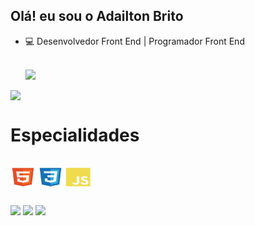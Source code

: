 ## Olá! eu sou o Adailton Brito
- 💻 Desenvolvedor Front End | Programador Front End

  ##
  <div >
    <a href="https://github.com/Adailton-dev/github-readme-stats">
  <img  height=200 align="center" src="https://github-readme-stats.vercel.app/api?username=Adailton-dev&show_icons=true&theme=dracula" />
</a>
<a href="https://github.com/Adailton-dev/convoychat">
  <img  height=200 align="center" src="https://github-readme-stats.vercel.app/api/top-langs?username=Adailton-dev&layout=compact&langs_count=8&card_width=320&show_icons=true&theme=dark" />
</a>



 </div>
 
##
<div>
 <h1 >Especialidades</h1>
</div>
<div style="display: inline_block"><br>
  <img align="center" alt="Adailton-HTML" height="30" width="40" src="https://raw.githubusercontent.com/devicons/devicon/master/icons/html5/html5-original.svg">
  <img align="center" alt="Adailton-CSS" height="30" width="40" src="https://raw.githubusercontent.com/devicons/devicon/master/icons/css3/css3-original.svg">
  <img align="center" alt="Adailton-Js" height="30" width="40" src="https://raw.githubusercontent.com/devicons/devicon/master/icons/javascript/javascript-plain.svg">
</div>
  
##
 
<div> 
 
  
  <a href = "mailto:djadailtondetartaruga@hotmail.com"><img src="https://img.shields.io/badge/-Gmail-%23333?style=for-the-badge&logo=gmail&logoColor=white" target="_blank"></a>
  <a href="https://www.linkedin.com/in/adailton-santos-da-silva-brito" target="_blank"><img src="https://img.shields.io/badge/-LinkedIn-%230077B5?style=for-the-badge&logo=linkedin&logoColor=white" target="_blank"></a> 
  <a href = "https://wa.me/5575982965572"><img src="https://img.shields.io/badge/WhatsApp-25D366?style=for-the-badge&logo=whatsapp&logoColor=white" target="_blank"></a>
</div>

##

<!---
Adailton-dev/Adailton-dev is a ✨ special ✨ repository because its `README.md` (this file) appears on your GitHub profile.
You can click the Preview link to take a look at your changes.
--->
